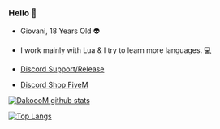 ### Hello 👀

- Giovani, 18 Years Old 👽

- I work mainly with Lua & I try to learn more languages. 💻

- [Discord Support/Release](https://discord.gg/EBfXQ94ewu)


- [Discord Shop FiveM](https://discord.gg/mUmeeUsFcU)
  
[![DakoooM github stats](https://github-readme-stats.vercel.app/api?username=DakoooM&theme=dark)](https://github.com/DakoooM?tab=repositories)

  
[![Top Langs](https://github-readme-stats.vercel.app/api/top-langs/?username=DakoooM&theme=dark)](https://github.com/DakoooM?tab=repositories)

